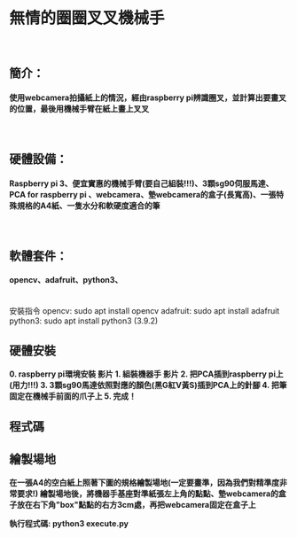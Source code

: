 <h1>無情的圈圈叉叉機械手</h1><br>
  <h2><b>簡介：</b></h2>
  <h4>使用webcamera拍攝紙上的情況，經由raspberry pi辨識圈叉，並計算出要畫叉的位置，最後用機械手臂在紙上畫上叉叉</h4><br>
<h2><b>硬體設備：</b></h2>
  <h4>Raspberry pi 3、便宜實惠的機械手臂(要自己組裝!!!)、3顆sg90伺服馬達、PCA for raspberry pi 、webcamera、墊webcamera的盒子(長寬高)、一張特殊規格的A4紙、一隻水分和軟硬度適合的筆</h4><br>
<h2><b>軟體套件：</b></h2>
  <h4>opencv、adafruit、python3、</h4><br>
  安裝指令
  opencv: sudo apt install opencv
  adafruit: sudo apt install adafruit
  python3: sudo apt install python3 (3.9.2)
<h2><b>硬體安裝<b></h2>
  0. raspberry pi環境安裝
    影片
  1. 組裝機器手
    影片
  2. 把PCA插到raspberry pi上(用力!!!)
  3. 3顆sg90馬達依照對應的顏色(黑G紅V黃S)插到PCA上的針腳
  4. 把筆固定在機械手前面的爪子上
  5. 完成！
<h2><b>程式碼<b></h2>


<h2><b>繪製場地</b></h2>
  在一張A4的空白紙上照著下圖的規格繪製場地(一定要畫準，因為我們對精準度非常要求!)
  繪製場地後，將機器手基座對準紙張左上角的點點、墊webcamera的盒子放在右下角"box"點點的右方3cm處，再把webcamera固定在盒子上


執行程式碼: python3 execute.py
